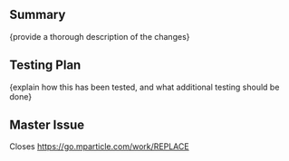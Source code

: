## Summary
{provide a thorough description of the changes}

## Testing Plan
{explain how this has been tested, and what additional testing should be done}

## Master Issue
Closes https://go.mparticle.com/work/REPLACE

